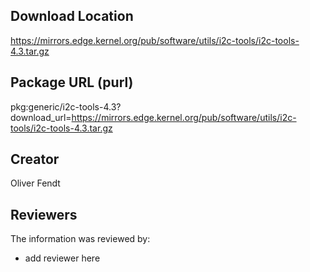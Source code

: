 ## Download Location

https://mirrors.edge.kernel.org/pub/software/utils/i2c-tools/i2c-tools-4.3.tar.gz

## Package URL (purl)

pkg:generic/i2c-tools-4.3?download_url=https://mirrors.edge.kernel.org/pub/software/utils/i2c-tools/i2c-tools-4.3.tar.gz

## Creator

Oliver Fendt

## Reviewers

The information was reviewed by:

* add reviewer here
